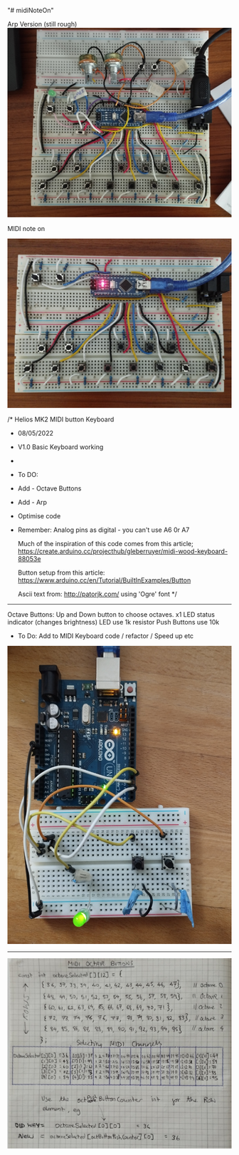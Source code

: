 "# midiNoteOn" 

Arp Version (still rough)
![arduino Arp midi keyboard](arp_keys.jpg)

MIDI note on

![Arduino Midi Keyboard new version](newKeys.jpg)

/*  Helios MK2 MIDI button Keyboard
 *  08/05/2022
 *  V1.0 Basic Keyboard working
 *
 *  To DO:
 *  Add - Octave Buttons
 *  Add - Arp
 *  Optimise code
 * 
    Remember: Analog pins as digital - you can't use A6 0r A7

    Much of the inspiration of this code comes from this article;
    https://create.arduino.cc/projecthub/gleberruyer/midi-wood-keyboard-88053e

    Button setup from this article:
    https://www.arduino.cc/en/Tutorial/BuiltInExamples/Button

    Ascii text from: http://patorjk.com/ using 'Ogre' font
*/


____________________________________________________________________________


Octave Buttons:
Up and Down button to choose octaves.  x1 LED status indicator (changes brightness)
LED use 1k resistor
Push Buttons use 10k
- To Do:  Add to MIDI Keyboard code / refactor / Speed up etc

![arduino_Octave_Buttons](arduino_Octave_Buttons.jpg)

______________________________________________________________________________

![midi notes](midi_notes.jpg)